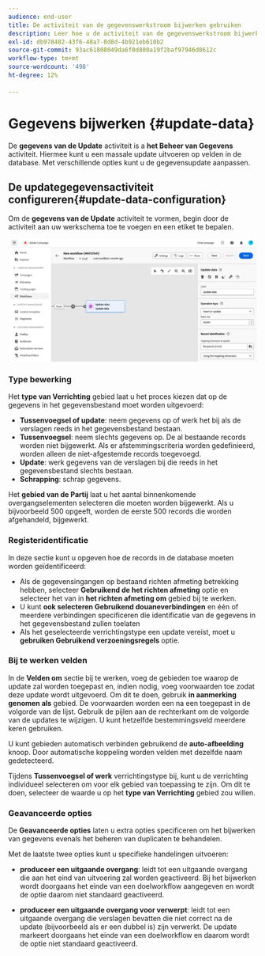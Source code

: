 ```yaml
---
audience: end-user
title: De activiteit van de gegevenswerkstroom bijwerken gebruiken
description: Leer hoe u de activiteit van de gegevenswerkstroom bijwerken gebruikt
exl-id: db978482-43f6-48a7-8d8d-4b921eb610b2
source-git-commit: 93ac61808049da6f0d800a19f2baf97946d8612c
workflow-type: tm+mt
source-wordcount: '498'
ht-degree: 12%

---
```


# Gegevens bijwerken {#update-data}

De **gegevens van de Update** activiteit is a **het Beheer van Gegevens** activiteit. Hiermee kunt u een massale update uitvoeren op velden in de database. Met verschillende opties kunt u de gegevensupdate aanpassen.

<!--
The **Operation type** field lets you choose the process to be carried out on the data in the database. Select the first option to add data or update (it if it has already been added). You can also only add data, only update data, or delete data. Select the **Update and merge collections** to select a primary record to link duplicates to, and delete those duplicates safely

Specify how to identify the records in the database: if data relate to an existing targeting dimension, select the **Using the targeting dimension** option and select the targeting dimension and fields to update. Otherwise, specify one or more custom links to identify the data in the database, or direct use of reconciliation keys.

Select the fields to update and reconciliation settings. You can use the **Auto-mapping** option to automatically identify the fields to be updated.

The **Advanced options** section let you specify additional settings to manage data and duplicates.

Toggle the **Generate an outbound transition** option to add an outbound transition that will be activated at the end of the execution of the **Update data** activity. The update generally marks the end of a targeting workflow and therefore the option is not activated by default.

Toggle the **Generate an outbound transition for rejects** option to add an outbound transition containing records that have not been correctly processed after the update (for example if there is a duplicate). The update generally marks the end of a targeting workflow and therefore the option is not activated by default.
-->

## De updategegevensactiviteit configureren{#update-data-configuration}

Om de **gegevens van de Update** activiteit te vormen, begin door de activiteit aan uw werkschema toe te voegen en een etiket te bepalen.

![](../assets/workflow-update-data.png)

### Type bewerking

Het **type van Verrichting** gebied laat u het proces kiezen dat op de gegevens in het gegevensbestand moet worden uitgevoerd:

* **Tussenvoegsel of update**: neem gegevens op of werk het bij als de verslagen reeds in het gegevensbestand bestaan.
* **Tussenvoegsel**: neem slechts gegevens op. De al bestaande records worden niet bijgewerkt. Als er afstemmingscriteria worden gedefinieerd, worden alleen de niet-afgestemde records toegevoegd.
* **Update**: werk gegevens van de verslagen bij die reeds in het gegevensbestand slechts bestaan.
* **Schrapping**: schrap gegevens.

Het **gebied van de Partij** laat u het aantal binnenkomende overgangselementen selecteren die moeten worden bijgewerkt. Als u bijvoorbeeld 500 opgeeft, worden de eerste 500 records die worden afgehandeld, bijgewerkt.

### Registeridentificatie

In deze sectie kunt u opgeven hoe de records in de database moeten worden geïdentificeerd:

* Als de gegevensingangen op bestaand richten afmeting betrekking hebben, selecteer **Gebruikend de het richten afmeting** optie en selecteer het van in **het richten afmeting om** gebied bij te werken.
* U kunt **ook selecteren Gebruikend douaneverbindingen** en één of meerdere verbindingen specificeren die identificatie van de gegevens in het gegevensbestand zullen toelaten
* Als het geselecteerde verrichtingstype een update vereist, moet u **gebruiken Gebruikend verzoeningsregels** optie.

### Bij te werken velden

In de **Velden om** sectie bij te werken, voeg de gebieden toe waarop de update zal worden toegepast en, indien nodig, voeg voorwaarden toe zodat deze update wordt uitgevoerd. Om dit te doen, gebruik **in aanmerking genomen als** gebied. De voorwaarden worden een na een toegepast in de volgorde van de lijst. Gebruik de pijlen aan de rechterkant om de volgorde van de updates te wijzigen. U kunt hetzelfde bestemmingsveld meerdere keren gebruiken.

U kunt gebieden automatisch verbinden gebruikend de **auto-afbeelding** knoop. Door automatische koppeling worden velden met dezelfde naam gedetecteerd.

Tijdens **Tussenvoegsel of werk** verrichtingstype bij, kunt u de verrichting individueel selecteren om voor elk gebied van toepassing te zijn. Om dit te doen, selecteer de waarde u op het **type van Verrichting** gebied zou willen.

### Geavanceerde opties

De **Geavanceerde opties** laten u extra opties specificeren om het bijwerken van gegevens evenals het beheren van duplicaten te behandelen.

<!--
* **Disable automatic key management**
* **Disable audit**
* **Empty the destination value if the source value is empty**
* **Update all columns with matching names**
* **Ignore records which concern the same target**: only the first in the list of expressions will be considered
-->

Met de laatste twee opties kunt u specifieke handelingen uitvoeren:

* **produceer een uitgaande overgang**: leidt tot een uitgaande overgang die aan het eind van uitvoering zal worden geactiveerd. Bij het bijwerken wordt doorgaans het einde van een doelworkflow aangegeven en wordt de optie daarom niet standaard geactiveerd.

* **produceer een uitgaande overgang voor verwerpt**: leidt tot een uitgaande overgang die verslagen bevatten die niet correct na de update (bijvoorbeeld als er een dubbel is) zijn verwerkt. De update markeert doorgaans het einde van een doelworkflow en daarom wordt de optie niet standaard geactiveerd.
